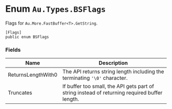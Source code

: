 # Enum `Au.Types.BSFlags`

Flags for `Au.More.FastBuffer<T>.GetString`.

```
[Flags]
public enum BSFlags
```

### Fields

| Name | Description |
| --- | --- |
| ReturnsLengthWith0 | The API returns string length including the terminating `'\0'` character. |
| Truncates | If buffer too small, the API gets part of string instead of returning required buffer length. |